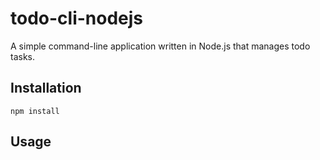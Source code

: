 # todo-cli-nodejs
A simple command-line application written in Node.js that manages todo tasks.

## Installation
```
npm install 
```

## Usage
